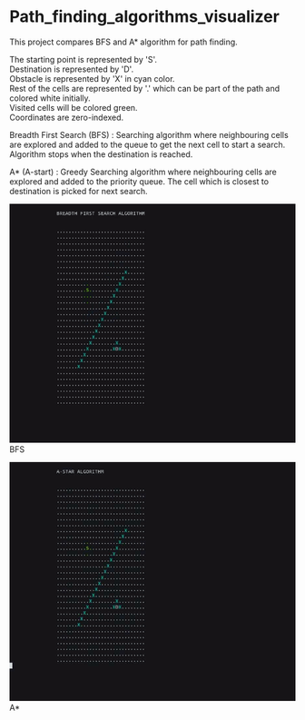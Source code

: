 # Path_finding_algorithms_visualizer

This project compares BFS and A* algorithm for path finding.

The starting point is represented by 'S'.\
Destination is represented by 'D'.\
Obstacle is represented by 'X' in cyan color.\
Rest of the cells are represented by '.' which can be part of the path and colored white initially.\
Visited cells will be colored green.\
Coordinates are zero-indexed.

Breadth First Search (BFS) : Searching algorithm where neighbouring cells are explored and added to the queue to get the next cell to start a search. Algorithm stops when the destination is reached.

A* (A-start) : Greedy Searching algorithm where neighbouring cells are explored and added to the priority queue. The cell which is closest to destination is picked for next search.


![](bfs.gif)
BFS

![](astar.gif)
A*
